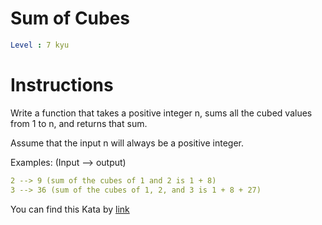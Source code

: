 # Sum of Cubes

```yaml
Level : 7 kyu
```

# Instructions

Write a function that takes a positive integer n, sums all the cubed values from 1 to n, and returns that sum.

Assume that the input n will always be a positive integer.

Examples: (Input --> output)

```yaml
2 --> 9 (sum of the cubes of 1 and 2 is 1 + 8)
3 --> 36 (sum of the cubes of 1, 2, and 3 is 1 + 8 + 27)
```

You can find this Kata by [link](https://www.codewars.com/kata/59a8570b570190d313000037/train/cpp)